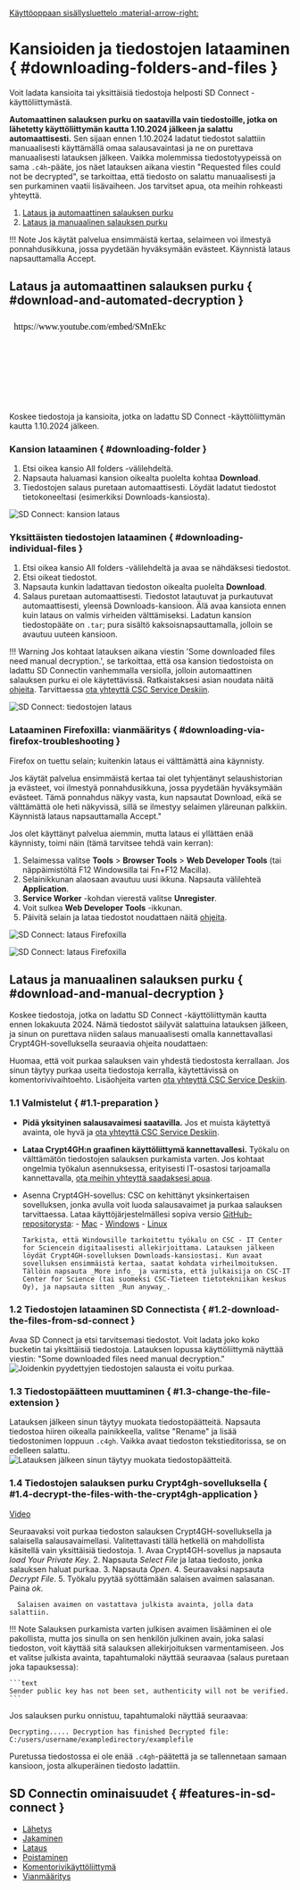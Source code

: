 [Käyttöoppaan sisällysluettelo :material-arrow-right:](sd-services-toc.md)

# Kansioiden ja tiedostojen lataaminen { #downloading-folders-and-files }

Voit ladata kansioita tai yksittäisiä tiedostoja helposti SD Connect -käyttöliittymästä.

**Automaattinen salauksen purku on saatavilla vain tiedostoille, jotka on lähetetty käyttöliittymän kautta 1.10.2024 jälkeen ja salattu automaattisesti.** Sen sijaan ennen 1.10.2024 ladatut tiedostot salattiin manuaalisesti käyttämällä omaa salausavaintasi ja ne on purettava manuaalisesti latauksen jälkeen. Vaikka molemmissa tiedostotyypeissä on sama `.c4h`-pääte, jos näet latauksen aikana viestin "Requested files could not be decrypted", se tarkoittaa, että tiedosto on salattu manuaalisesti ja sen purkaminen vaatii lisävaiheen. Jos tarvitset apua, ota meihin rohkeasti yhteyttä.

1. [Lataus ja automaattinen salauksen purku](#download-and-automated-decryption)
2. [Lataus ja manuaalinen salauksen purku](#download-and-manual-decryption)

!!! Note
    Jos käytät palvelua ensimmäistä kertaa, selaimeen voi ilmestyä ponnahdusikkuna, jossa pyydetään hyväksymään evästeet. Käynnistä lataus napsauttamalla Accept.

## Lataus ja automaattinen salauksen purku { #download-and-automated-decryption }

<iframe width="280" height="155" srcdoc="https://www.youtube.com/embed/SMnEkcS_HJw" title="YouTube video player" frameborder="0" allow="accelerometer; autoplay; clipboard-write; encrypted-media; gyroscope; picture-in-picture" allowfullscreen></iframe>

Koskee tiedostoja ja kansioita, jotka on ladattu SD Connect -käyttöliittymän kautta 1.10.2024 jälkeen.

### Kansion lataaminen { #downloading-folder }

1. Etsi oikea kansio All folders -välilehdeltä.
2. Napsauta haluamasi kansion oikealta puolelta kohtaa **Download**.
3. Tiedostojen salaus puretaan automaattisesti. Löydät ladatut tiedostot tietokoneeltasi (esimerkiksi Downloads-kansiosta).

![SD Connect: kansion lataus](https://a3s.fi/docs-files/sensitive-data/SD_Connect/SDConnect_Download.png)

### Yksittäisten tiedostojen lataaminen { #downloading-individual-files }

1. Etsi oikea kansio All folders -välilehdeltä ja avaa se nähdäksesi tiedostot.
2. Etsi oikeat tiedostot.
3. Napsauta kunkin ladattavan tiedoston oikealta puolelta **Download**.
4. Salaus puretaan automaattisesti. Tiedostot latautuvat ja purkautuvat automaattisesti, yleensä Downloads-kansioon. Älä avaa kansiota ennen kuin lataus on valmis virheiden välttämiseksi. Ladatun kansion tiedostopääte on `.tar`; pura sisältö kaksoisnapsauttamalla, jolloin se avautuu uuteen kansioon.

!!! Warning
    Jos kohtaat latauksen aikana viestin 'Some downloaded files need manual decryption.', se tarkoittaa, että osa kansion tiedostoista on ladattu SD Connectin vanhemmalla versiolla, jolloin automaattinen salauksen purku ei ole käytettävissä. Ratkaistaksesi asian noudata näitä [ohjeita](#download-and-manual-decryption). Tarvittaessa [ota yhteyttä CSC Service Deskiin](../../support/contact.md).

![SD Connect: tiedostojen lataus](https://a3s.fi/docs-files/sensitive-data/SD_Connect/SDConnect_Downloadfiles.png)


### Lataaminen Firefoxilla: vianmääritys { #downloading-via-firefox-troubleshooting }

Firefox on tuettu selain; kuitenkin lataus ei välttämättä aina käynnisty.

Jos käytät palvelua ensimmäistä kertaa tai olet tyhjentänyt selaushistorian ja evästeet, voi ilmestyä ponnahdusikkuna, jossa pyydetään hyväksymään evästeet. Tämä ponnahdus näkyy vasta, kun napsautat Download, eikä se välttämättä ole heti näkyvissä, sillä se ilmestyy selaimen yläreunan palkkiin. Käynnistä lataus napsauttamalla Accept." 

Jos olet käyttänyt palvelua aiemmin, mutta lataus ei yllättäen enää käynnisty, toimi näin (tämä tarvitsee tehdä vain kerran):

1. Selaimessa valitse **Tools** > **Browser Tools** > **Web Developer Tools** (tai näppäimistöltä F12 Windowsilla tai Fn+F12 Macilla).
2. Selainikkunan alaosaan avautuu uusi ikkuna. Napsauta välilehteä **Application**.
3. **Service Worker** -kohdan vierestä valitse **Unregister**.
4. Voit sulkea **Web Developer Tools** -ikkunan.
5. Päivitä selain ja lataa tiedostot noudattaen näitä [ohjeita](#downloading-individual-files).


![SD Connect: lataus Firefoxilla](https://a3s.fi/docs-files/sensitive-data/SD_Connect/SD_Connect_FirefoxDownload.png)

![SD Connect: lataus Firefoxilla](https://a3s.fi/docs-files/sensitive-data/SD_Connect/SD_Connect_FirefoxDownload2.png)

## Lataus ja manuaalinen salauksen purku { #download-and-manual-decryption }

Koskee tiedostoja, jotka on ladattu SD Connect -käyttöliittymän kautta ennen lokakuuta 2024. Nämä tiedostot säilyvät salattuina latauksen jälkeen, ja sinun on purettava niiden salaus manuaalisesti omalla kannettavallasi Crypt4GH-sovelluksella seuraavia ohjeita noudattaen:

Huomaa, että voit purkaa salauksen vain yhdestä tiedostosta kerrallaan. Jos sinun täytyy purkaa useita tiedostoja kerralla, käytettävissä on komentorivivaihtoehto. Lisäohjeita varten [ota yhteyttä CSC Service Deskiin](../../support/contact.md).

### 1.1 Valmistelut { #1.1-preparation }

- **Pidä yksityinen salausavaimesi saatavilla.** Jos et muista käytettyä avainta, ole hyvä ja [ota yhteyttä CSC Service Deskiin](../../support/contact.md).

- **Lataa Crypt4GH:n graafinen käyttöliittymä kannettavallesi.** Työkalu on välttämätön tiedostojen salauksen purkamista varten. Jos kohtaat ongelmia työkalun asennuksessa, erityisesti IT-osastosi tarjoamalla kannettavalla, [ota meihin yhteyttä saadaksesi apua](../../support/contact.md).
- Asenna Crypt4GH-sovellus: CSC on kehittänyt yksinkertaisen sovelluksen, jonka avulla voit luoda salausavaimet ja purkaa salauksen tarvittaessa. Lataa käyttöjärjestelmällesi sopiva versio [GitHub-repositorysta](https://github.com/CSCfi/crypt4gh-gui): <!-- (links need to be updated) -->
      - [Mac](https://github.com/CSCfi/crypt4gh-gui/releases/download/v1.3.0/crypt4gh-gui-python3.10-macos-amd64.zip)
      - [Windows](https://github.com/CSCfi/crypt4gh-gui/releases/download/v1.3.0/crypt4gh-gui-python3.10-windows-amd64.zip)
      - [Linux](https://github.com/CSCfi/crypt4gh-gui/releases/download/v1.3.0/crypt4gh-gui-python3.10-linux-amd64.zip)

      Tarkista, että Windowsille tarkoitettu työkalu on CSC - IT Center for Sciencein digitaalisesti allekirjoittama. Latauksen jälkeen löydät Crypt4GH-sovelluksen Downloads-kansiostasi. Kun avaat sovelluksen ensimmäistä kertaa, saatat kohdata virheilmoituksen. Tällöin napsauta _More info_ ja varmista, että julkaisija on CSC-IT Center for Science (tai suomeksi CSC-Tieteen tietotekniikan keskus Oy), ja napsauta sitten _Run anyway_.

### 1.2 Tiedostojen lataaminen SD Connectista { #1.2-download-the-files-from-sd-connect }

Avaa SD Connect ja etsi tarvitsemasi tiedostot. Voit ladata joko koko bucketin tai yksittäisiä tiedostoja. Latauksen lopussa käyttöliittymä näyttää viestin: "Some downloaded files need manual decryption."
   ![Joidenkin pyydettyjen tiedostojen salausta ei voitu purkaa.](https://a3s.fi/docs-files/sensitive-data/SD_Connect/Old_download_1.png)

### 1.3 Tiedostopäätteen muuttaminen { #1.3-change-the-file-extension }

Latauksen jälkeen sinun täytyy muokata tiedostopäätteitä. Napsauta tiedostoa hiiren oikealla painikkeella, valitse "Rename" ja lisää tiedostonimen loppuun `.c4gh`. Vaikka avaat tiedoston tekstieditorissa, se on edelleen salattu.
   ![Latauksen jälkeen sinun täytyy muokata tiedostopäätteitä.](https://a3s.fi/docs-files/sensitive-data/SD_Connect/Old_download_2.png)

### 1.4 Tiedostojen salauksen purku Crypt4gh-sovelluksella { #1.4-decrypt-the-files-with-the-crypt4gh-application }

[Video](https://youtu.be/SQJ8QEKV7BE)

Seuraavaksi voit purkaa tiedoston salauksen Crypt4GH-sovelluksella ja salaisella salausavaimellasi. Valitettavasti tällä hetkellä on mahdollista käsitellä vain yksittäisiä tiedostoja.
      1. Avaa Crypt4GH-sovellus ja napsauta _load Your Private Key_.
      2. Napsauta _Select File_ ja lataa tiedosto, jonka salauksen haluat purkaa.
      3. Napsauta _Open_.
      4. Seuraavaksi napsauta _Decrypt File_.
      5. Työkalu pyytää syöttämään salaisen avaimen salasanan. Paina _ok_.

      Salaisen avaimen on vastattava julkista avainta, jolla data salattiin.

!!! Note
    Salauksen purkamista varten julkisen avaimen lisääminen ei ole pakollista, mutta jos sinulla on sen henkilön julkinen avain, joka salasi tiedoston, voit käyttää sitä salauksen allekirjoituksen varmentamiseen. Jos et valitse julkista avainta, tapahtumaloki näyttää seuraavaa (salaus puretaan joka tapauksessa):

    ```text
    Sender public key has not been set, authenticity will not be verified.
    ```

Jos salauksen purku onnistuu, tapahtumaloki näyttää seuraavaa:

```text
Decrypting..... Decryption has finished Decrypted file: C:/users/username/exampledirectory/examplefile
```

Puretussa tiedostossa ei ole enää `.c4gh`-päätettä ja se tallennetaan samaan kansioon, josta alkuperäinen tiedosto ladattiin.

## SD Connectin ominaisuudet { #features-in-sd-connect }

- [Lähetys](./sd-connect-upload.md)
- [Jakaminen](./sd-connect-share.md)
- [Lataus](./sd-connect-download.md)
- [Poistaminen](./sd-connect-delete.md)
- [Komentorivikäyttöliittymä](./sd-connect-command-line-interface.md)
- [Vianmääritys](./sd-connect-troubleshooting.md)